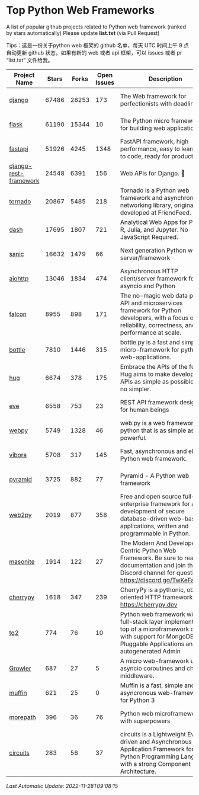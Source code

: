 # Top Python Web Frameworks
A list of popular github projects related to Python web framework (ranked by stars automatically)
Please update **list.txt** (via Pull Request)

Tips：这是一份关于python web 框架的 github 名单，每天 UTC 时间上午 9 点自动更新 github 状态，如果有新的 web 或者 api 框架，可以 issues 或者 pr “list.txt” 文件给我。

| Project Name | Stars | Forks | Open Issues | Description | Last Commit |
| ------------ | ----- | ----- | ----------- | ----------- | ----------- |
| [django](https://github.com/django/django) | 67486 | 28253 | 173 | The Web framework for perfectionists with deadlines. | 2022-11-28 08:47:52 |
| [flask](https://github.com/pallets/flask) | 61190 | 15344 | 10 | The Python micro framework for building web applications. | 2022-11-25 15:51:37 |
| [fastapi](https://github.com/tiangolo/fastapi) | 51926 | 4245 | 1348 | FastAPI framework, high performance, easy to learn, fast to code, ready for production | 2022-11-28 07:13:14 |
| [django-rest-framework](https://github.com/encode/django-rest-framework) | 24548 | 6391 | 156 | Web APIs for Django. 🎸 | 2022-11-28 03:11:10 |
| [tornado](https://github.com/tornadoweb/tornado) | 20867 | 5485 | 218 | Tornado is a Python web framework and asynchronous networking library, originally developed at FriendFeed. | 2022-11-28 03:08:53 |
| [dash](https://github.com/plotly/dash) | 17695 | 1807 | 721 | Analytical Web Apps for Python, R, Julia, and Jupyter. No JavaScript Required. | 2022-11-07 15:13:24 |
| [sanic](https://github.com/sanic-org/sanic) | 16632 | 1479 | 66 | Next generation Python web server/framework | Build fast. Run fast. | 2022-11-13 13:32:04 |
| [aiohttp](https://github.com/aio-libs/aiohttp) | 13046 | 1834 | 474 | Asynchronous HTTP client/server framework for asyncio and Python | 2022-11-21 19:35:01 |
| [falcon](https://github.com/falconry/falcon) | 8955 | 898 | 171 | The no-magic web data plane API and microservices framework for Python developers, with a focus on reliability, correctness, and performance at scale. | 2022-11-27 10:19:58 |
| [bottle](https://github.com/bottlepy/bottle) | 7810 | 1446 | 315 | bottle.py is a fast and simple micro-framework for python web-applications. | 2022-09-05 15:24:52 |
| [hug](https://github.com/hugapi/hug) | 6674 | 378 | 175 | Embrace the APIs of the future. Hug aims to make developing APIs as simple as possible, but no simpler. | 2020-08-10 05:07:26 |
| [eve](https://github.com/pyeve/eve) | 6558 | 753 | 23 | REST API framework designed for human beings | 2022-11-10 09:54:26 |
| [webpy](https://github.com/webpy/webpy) | 5749 | 1328 | 46 | web.py is a web framework for python that is as simple as it is powerful.  | 2022-11-22 09:15:21 |
| [vibora](https://github.com/vibora-io/vibora) | 5708 | 317 | 145 | Fast, asynchronous and elegant Python web framework. | 2019-02-11 10:54:12 |
| [pyramid](https://github.com/Pylons/pyramid) | 3725 | 882 | 77 | Pyramid - A Python web framework | 2022-09-29 23:22:56 |
| [web2py](https://github.com/web2py/web2py) | 2019 | 877 | 358 | Free and open source full-stack enterprise framework for agile development of secure database-driven web-based applications, written and programmable in Python. | 2022-11-08 16:51:36 |
| [masonite](https://github.com/MasoniteFramework/masonite) | 1914 | 122 | 27 | The Modern And Developer Centric Python Web Framework. Be sure to read the documentation and join the Discord channel for questions: https://discord.gg/TwKeFahmPZ | 2022-11-05 01:29:29 |
| [cherrypy](https://github.com/cherrypy/cherrypy) | 1618 | 347 | 239 | CherryPy is a pythonic, object-oriented HTTP framework.      https://cherrypy.dev | 2022-07-17 20:36:25 |
| [tg2](https://github.com/TurboGears/tg2) | 774 | 76 | 10 | Python web framework with full-stack layer implemented on top of a microframework core with support for MongoDB, Pluggable Applications and autogenerated Admin | 2022-11-23 01:14:42 |
| [Growler](https://github.com/pyGrowler/Growler) | 687 | 27 | 5 | A micro web-framework using asyncio coroutines and chained middleware. | 2020-03-08 07:51:41 |
| [muffin](https://github.com/klen/muffin) | 621 | 25 | 0 | Muffin is a fast, simple and asyncronous web-framework for Python 3 | 2022-08-12 08:22:55 |
| [morepath](https://github.com/morepath/morepath) | 396 | 36 | 76 | Python web microframework with superpowers | 2022-05-29 18:09:39 |
| [circuits](https://github.com/circuits/circuits) | 283 | 56 | 37 | circuits is a Lightweight Event driven and Asynchronous Application Framework for the Python Programming Language with a strong Component Architecture. | 2021-11-04 22:25:25 |

*Last Automatic Update: 2022-11-28T09:08:15*